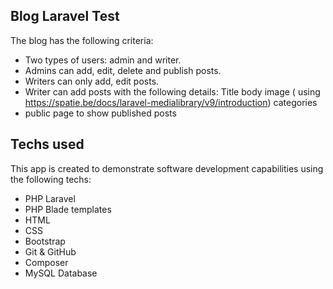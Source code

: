 ## Blog Laravel Test

The blog has the following criteria:

-   Two types of users: admin and writer.
-   Admins can add, edit, delete and publish posts.
-   Writers can only add, edit posts.
-   Writer can add posts with the following details:
    Title
    body
    image ( using https://spatie.be/docs/laravel-medialibrary/v9/introduction)
    categories
-   public page to show published posts

## Techs used

This app is created to demonstrate software development capabilities using the following techs:

-   PHP Laravel
-   PHP Blade templates
-   HTML
-   CSS
-   Bootstrap
-   Git & GitHub
-   Composer
-   MySQL Database
